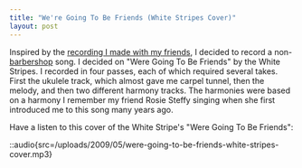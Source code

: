 ```yaml
---
title: "We're Going To Be Friends (White Stripes Cover)"
layout: post
---
```


Inspired by the [recording I made with my friends](/blog/alice-n-the-irving-street-kidz/), I decided to record a non-[barbershop](http://blog.classicalcode.com/category/music/barbershop/) song. I decided on "Were Going To Be Friends" by the White Stripes. I recorded in four passes, each of which required several takes. First the ukulele track, which almost gave me carpel tunnel, then the melody, and then two different harmony tracks. The harmonies were based on a harmony I remember my friend Rosie Steffy singing when she first introduced me to this song many years ago.

Have a listen to this cover of the White Stripe's "Were Going To Be Friends":

::audio{src=/uploads/2009/05/were-going-to-be-friends-white-stripes-cover.mp3}
